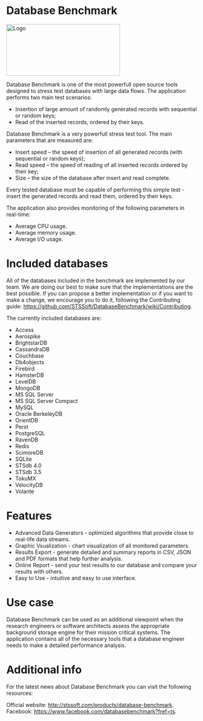 # Database Benchmark

<img src="http://stssoft.com/files/logo-database-benchmark.png" alt="Logo" width="300" height="136"/>

Database Benchmark is one of the most powerfull open source tools designed to stress test databases with large data flows. The application performs two main test scenarios:

- Insertion of large amount of randomly generated records with sequential or random keys;
- Read of the inserted records, ordered by their keys.

Database Benchmark is a very powerfull stress test tool. The main parameters that are measured are:

* Insert speed – the speed of insertion of all generated records (with sequential or random keys);
* Read speed – the speed of reading of all inserted records ordered by their key;
* Size – the size of the database after insert and read complete.

Every tested database must be capable of performing this simple test - insert the generated records and read them, ordered by their keys.

The application also provides monitoring of the following parameters in real-time:

* Average CPU usage.
* Average memory usage.
* Average I/O usage.

# Included databases
All of the databases included in the benchmark are implemented by our team. We are doing our best to make sure that the implementations are the best possible. If you can propose a better implementation or if you want to make a change, we encourage you to do it, following the Contributing guide: https://github.com/STSSoft/DatabaseBenchmark/wiki/Contributing.

The currently included databases are:

* Access
* Aerospike
* BrightstarDB
* CassandraDB
* Couchbase
* Db4objects
* Firebird
* HamsterDB
* LevelDB
* MongoDB
* MS SQL Server
* MS SQL Server Compact
* MySQL
* Oracle BerkeleyDB
* OrientDB
* Perst
* PostgreSQL
* RavenDB
* Redis
* ScimoreDB
* SQLite
* STSdb 4.0
* STSdb 3.5
* TokuMX
* VelocityDB
* Volante

# Features
* Advanced Data Generators - optimized algorithms that provide close to real-life data streams.
* Graphic Vsualization - chart visualization of all monitored parameters.
* Results Export - generate detailed and summary reports in CSV, JSON and PDF formats that help further analysis.
* Online Report - send your test results to our database and compare your results with others.
* Easy to Use - intuitive and easy to use interface.

# Use case
Database Benchmark can be used as an additional viewpoint when the research engineers or software architects assess the appropriate background storage engine for their mission critical systems. The application contains all of the necessary tools that a database engineer needs to make a detailed performance analysis.

# Additional info
For the latest news about Database Benchmark you can visit the following resources:

Official website: http://stssoft.com/products/database-benchmark.
Facebook: https://www.facebook.com/databasebenchmark?fref=ts.

 


